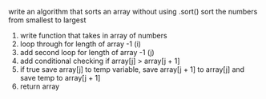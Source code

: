 write an algorithm that sorts an array 
without using .sort()
sort the numbers from smallest to largest

1. write function that takes in array of numbers
2. loop through for length of array -1 (i)
3. add second loop for length of array -1 (j)
4. add conditional checking if  array[j] > array[j + 1]
5. if true save array[j] to temp variable, save array[j + 1] to array[j] and save temp to array[j + 1]
6. return array

